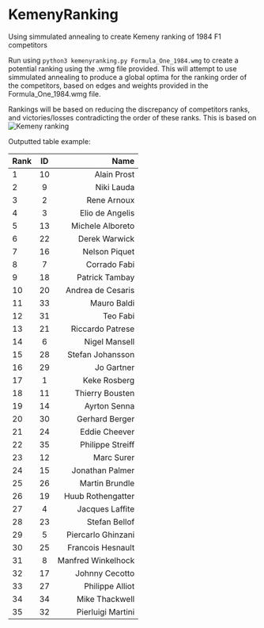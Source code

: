 # KemenyRanking
Using simmulated annealing to create Kemeny ranking of 1984 F1 competitors

Run using `python3 kemenyranking.py Formula_One_1984.wmg` to create a potential ranking using the .wmg file provided.
This will attempt to use simmulated annealing to produce a global optima for the ranking order of the competitors, based on edges and weights provided in the Formula_One_1984.wmg file. 

Rankings will be based on reducing the discrepancy of competitors ranks, and victories/losses contradicting the order of these ranks. This is based on ![Kemeny ranking](https://en.wikipedia.org/wiki/Kemeny%E2%80%93Young_method)

Outputted table example:

| Rank | ID | Name               |
| ---- |:--:| ------------------:|
| 1    | 10 | Alain Prost        |
| 2    | 9  | Niki Lauda         |
| 3    | 2  | Rene Arnoux        |
| 4    | 3  | Elio de Angelis    |
| 5    | 13 | Michele Alboreto   |
| 6    | 22 | Derek Warwick      |
| 7    | 16 | Nelson Piquet      |
| 8    | 7  | Corrado Fabi       |
| 9    | 18 | Patrick Tambay     |
| 10   | 20 | Andrea de Cesaris  |
| 11   | 33 | Mauro Baldi        | 
| 12   | 31 | Teo Fabi           |
| 13   | 21 | Riccardo Patrese   |
| 14   | 6  | Nigel Mansell      |
| 15   | 28 | Stefan Johansson   |
| 16   | 29 | Jo Gartner         |
| 17   | 1  | Keke Rosberg       |
| 18   | 11 | Thierry Bousten    |
| 19   | 14 | Ayrton Senna       |
| 20   | 30 | Gerhard Berger     |
| 21   | 24 | Eddie Cheever      |
| 22   | 35 | Philippe Streiff   |
| 23   | 12 | Marc Surer         |
| 24   | 15 | Jonathan Palmer    |
| 25   | 26 | Martin Brundle     |
| 26   | 19 | Huub Rothengatter  |
| 27   | 4  | Jacques Laffite    |
| 28   | 23 | Stefan Bellof      |
| 29   | 5  | Piercarlo Ghinzani |
| 30   | 25 | Francois Hesnault  |
| 31   | 8  | Manfred Winkelhock |
| 32   | 17 | Johnny Cecotto     |
| 33   | 27 | Philippe Alliot    |
| 34   | 34 | Mike Thackwell     |
| 35   | 32 | Pierluigi Martini  |

